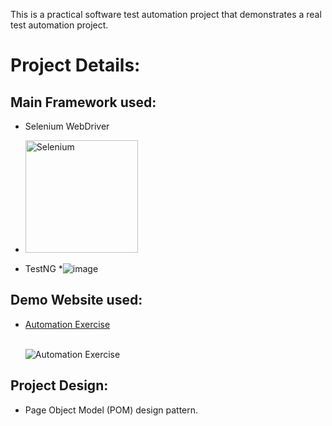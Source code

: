 This is a practical software test automation project that demonstrates a real test automation project.

# Project Details:
## Main Framework used:

* Selenium WebDriver
* <img src="https://camo.githubusercontent.com/8fd05825a2b55ee599b37e1695a4bbe2d16d8e43ace3a6ba5a9fe7929f2d153c/68747470733a2f2f73656c656e69756d2e6465762f696d616765732f73656c656e69756d5f6c6f676f5f7371756172655f677265656e2e706e67" width="180" alt="Selenium" data-canonical-src="https://selenium.dev/images/selenium_logo_square_green.png" style="max-width: 100%;">


* TestNG 
*![image](https://github.com/moataz70/EcommerceAutomationProject/assets/116844758/68ba48c9-c866-44a4-a1c9-2fb3f1a956c6)


## Demo Website used:
* [Automation Exercise](https://automationexercise.com/test_cases)
  
  <br><img title="Automation Exercise" src="https://automationexercise.com/static/images/home/logo.png">
## Project Design:
* Page Object Model (POM) design pattern.


